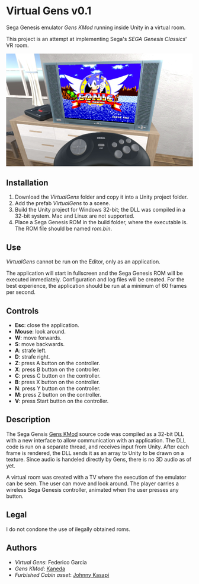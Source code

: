 # Virtual Gens v0.1

Sega Genesis emulator *Gens KMod* running inside Unity in a virtual room.

This project is an attempt at implementing Sega's *SEGA Genesis Classics*' VR room.

![VirtualGens](https://raw.githubusercontent.com/FedericoGarciaGarcia/VirtualGens/master/Screenshots/screen1.jpg)

## Installation

1. Download the *VirtualGens* folder and copy it into a Unity project folder.
2. Add the prefab *VirtualGens* to a scene.
3. Build the Unity project for Windows 32-bit; the DLL was compiled in a 32-bit system. Mac and Linux are not supported.
4. Place a Sega Genesis ROM in the build folder, where the executable is. The ROM file should be named *rom.bin*.

## Use

*VirtualGens* cannot be run on the Editor, only as an application.

The application will start in fullscreen and the Sega Genesis ROM will be executed immediately. Configuration and log files will be created. For the best experience, the application should be run at a minimum of 60 frames per second.

## Controls

* **Esc**: close the application.
* **Mouse**: look around.
* **W**: move forwards.
* **S**: move backwards.
* **A**: strafe left.
* **D**: strafe right.
* **Z**: press A button on the controller.
* **X**: press B button on the controller.
* **C**: press C button on the controller.
* **B**: press X button on the controller.
* **N**: press Y button on the controller.
* **M**: press Z button on the controller.
* **V**: press Start button on the controller.

## Description

The Sega Gensis [Gens KMod](https://segaretro.org/Gens_KMod) source code was compiled as a 32-bit DLL with a new interface to allow communication with an application. The DLL code is run on a separate thread, and receives input from Unity. After each frame is rendered, the DLL sends it as an array to Unity to be drawn on a texture. Since audio is handeled directly by Gens, there is no 3D audio as of yet.

A virtual room was created with a TV where the execution of the emulator can be seen. The user can move and look around. The player carries a wireless Sega Genesis controller, animated when the user presses any button.

## Legal

I do not condone the use of ilegally obtained roms.

## Authors

* *Virtual Gens*: Federico Garcia
* *Gens KMod*: [Kaneda](https://segaretro.org/Gens_KMod)
* *Furbished Cabin asset*: [Johnny Kasapi](https://assetstore.unity.com/packages/3d/environments/urban/furnished-cabin-71426)
